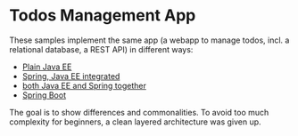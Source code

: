 # Todos Management App

These samples implement the same app (a webapp to manage todos, incl. a relational database, a REST API) in different ways:

- [Plain Java EE](./todos-javaee)
- [Spring, Java EE integrated](./todos-spring)
- [both Java EE and Spring together](./todos-spring)
- [Spring Boot](./todos-spring-boot)

The goal is to show differences and commonalities. To avoid too much complexity for beginners,
a clean layered architecture was given up.
